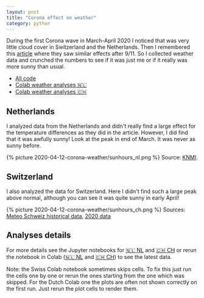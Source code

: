 ```yaml
---
layout: post
title: "Corona effect on weather"
category: python
---
```


During the first Corona wave in March-April 2020 I noticed that was very little cloud cover in Switzerland and the Netherlands. Then I remembered this [article](https://www.nature.com/articles/418601a) where they saw similar effects after 9/11. So I collected weather data and crunched the numbers to see if it was just me or if it really was more sunny than usual.

- [All code](https://github.com/Roald87/CoronaWeather/)
- [Colab weather analyses 🇳🇱](https://colab.research.google.com/github/Roald87/CoronaWeather/blob/master/CoronaWeather_NL.ipynb#)
- [Colab weather analyses 🇨🇭](https://colab.research.google.com/github/Roald87/CoronaWeather/blob/master/CoronaWeather_CH.ipynb#)

## Netherlands

I analyzed data from the Netherlands and didn't really find a large effect for the temperature differences as they did in the article. However, I did find that it was awfully sunny! Look at the peak in end of March. It was never as sunny before.

{% picture 2020-04-12-corona-weather/sunhours_nl.png %}
Source: [KNMI](https://www.knmi.nl/kennis-en-datacentrum/achtergrond/data-ophalen-vanuit-een-script).

## Switzerland

I also analyzed the data for Switzerland. Here I didn't find such a large peak above normal, although you can see it was quite sunny in early April!

{% picture 2020-04-12-corona-weather/sunhours_ch.png %}
Sources: [Meteo Schweiz historical data](https://data.geo.admin.ch/ch.meteoschweiz.klima/nbcn-tageswerte/nbcn-tageswerte-1864-2018.zip), [2020 data](https://data.geo.admin.ch/ch.meteoschweiz.klima/nbcn-tageswerte/VQEA34.csv)

## Analyses details

For more details see the Jupyter notebooks for [🇳🇱 NL](CoronaWeather_NL.ipynb) and [🇨🇭 CH](CoronaWeather_CH.ipynb) or rerun the notebook in Colab ([🇳🇱 NL](https://colab.research.google.com/github/Roald87/CoronaWeather/blob/master/CoronaWeather_NL.ipynb#) and [🇨🇭 CH](https://colab.research.google.com/github/Roald87/CoronaWeather/blob/master/CoronaWeather_CH.ipynb#)) to see the latest data. 

Note: the Swiss Colab notebook sometimes skips cells. To fix this just run the cells one by one or rerun the ones starting from the one which was skipped. For the Dutch Colab one the plots are often not shown correctly on the first run. Just rerun the plot cells to render them. 
